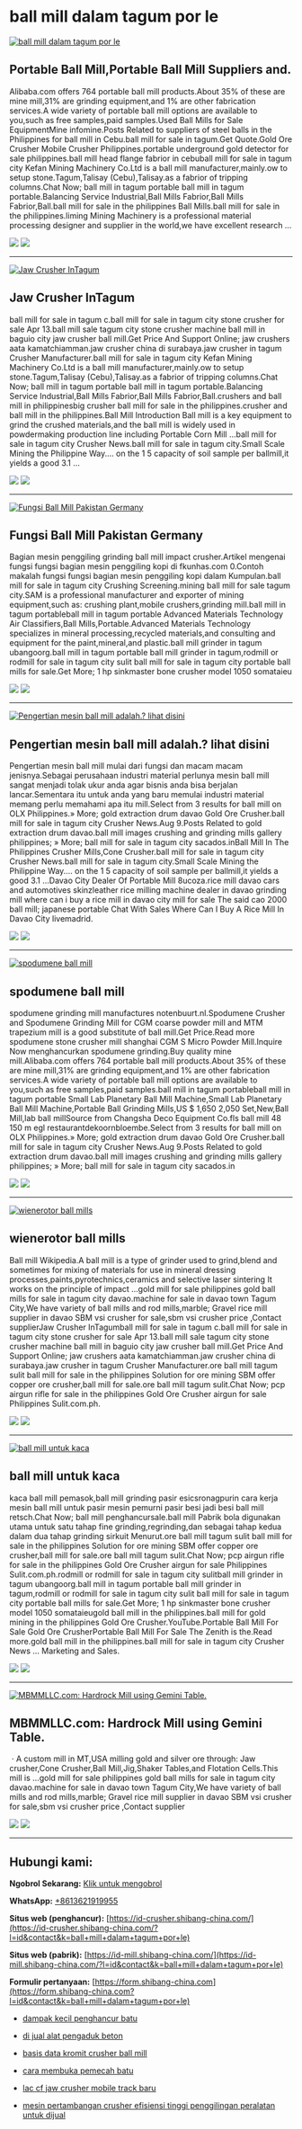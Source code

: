 # ball mill dalam tagum por le

<a href="https://swt.shibang-china.com/?l=id&img&k=ball+mill+dalam+tagum+por+le" target="_blank">![ball mill dalam tagum por le](http://static.shibang-china.com/all-800x300/131.jpg)</a>

## Portable Ball Mill,Portable Ball Mill Suppliers and.
Alibaba.com offers 764 portable ball mill products.About 35% of these are mine mill,31% are grinding equipment,and 1% are other fabrication services.A wide variety of portable ball mill options are available to you,such as free samples,paid samples.Used Ball Mills for Sale EquipmentMine infomine.Posts Related to suppliers of steel balls in the Philippines for ball mill in Cebu.ball mill for sale in tagum.Get Quote.Gold Ore Crusher Mobile Crusher Philippines.portable underground gold detector for sale philippines.ball mill head flange fabrior in cebuball mill for sale in tagum city Kefan Mining Machinery Co.Ltd is a ball mill manufacturer,mainly.ow to setup stone.Tagum,Talisay (Cebu),Talisay.as a fabrior of tripping columns.Chat Now; ball mill in tagum portable ball mill in tagum portable.Balancing Service Industrial,Ball Mills Fabrior,Ball Mills Fabrior,Ball.ball mill for sale in the philippines Ball Mills.ball mill for sale in the philippines.liming Mining Machinery is a professional material processing designer and supplier in the world,we have excellent research …


<a href="https://whatsapp.shibangsoft.com/WhatsApp.php" target="_blank" title="WhatsApp">![](http://static.shibang-china.com/icon/whatsapp.png)</a> <a href="https://swt.shibang-china.com/?l=id&icon&k=ball+mill+dalam+tagum+por+le" target="_blank">![](http://static.shibang-china.com/icon/chat-id.png)</a>

---

<a href="https://swt.shibang-china.com/?l=id&img&k=ball+mill+dalam+tagum+por+le" target="_blank">![Jaw Crusher InTagum](http://static.shibang-china.com/all-800x300/1420.jpg)</a>

## Jaw Crusher InTagum
ball mill for sale in tagum c.ball mill for sale in tagum city stone crusher for sale Apr 13.ball mill sale tagum city stone crusher machine ball mill in baguio city jaw crusher ball mill.Get Price And Support Online; jaw crushers aata kamatchiamman.jaw crusher china di surabaya.jaw crusher in tagum Crusher Manufacturer.ball mill for sale in tagum city Kefan Mining Machinery Co.Ltd is a ball mill manufacturer,mainly.ow to setup stone.Tagum,Talisay (Cebu),Talisay.as a fabrior of tripping columns.Chat Now; ball mill in tagum portable ball mill in tagum portable.Balancing Service Industrial,Ball Mills Fabrior,Ball Mills Fabrior,Ball.crushers and ball mill in philippinesbig crusher ball mill for sale in the philippines.crusher and ball mill in the philippines.Ball Mill Introduction Ball mill is a key equipment to grind the crushed materials,and the ball mill is widely used in powdermaking production line including Portable Corn Mill …ball mill for sale in tagum city Crusher News.ball mill for sale in tagum city.Small Scale Mining the Philippine Way.… on the 1 5 capacity of soil sample per ballmill,it yields a good 3.1 …


<a href="https://whatsapp.shibangsoft.com/WhatsApp.php" target="_blank" title="WhatsApp">![](http://static.shibang-china.com/icon/whatsapp.png)</a> <a href="https://swt.shibang-china.com/?l=id&icon&k=ball+mill+dalam+tagum+por+le" target="_blank">![](http://static.shibang-china.com/icon/chat-id.png)</a>

---

<a href="https://swt.shibang-china.com/?l=id&img&k=ball+mill+dalam+tagum+por+le" target="_blank">![Fungsi Ball Mill Pakistan Germany](http://static.shibang-china.com/all-800x300/1388.jpg)</a>

## Fungsi Ball Mill Pakistan Germany
Bagian mesin penggiling grinding ball mill impact crusher.Artikel mengenai fungsi fungsi bagian mesin penggiling kopi di fkunhas.com 0.Contoh makalah fungsi fungsi bagian mesin penggiling kopi dalam Kumpulan.ball mill for sale in tagum city Crushing Screening.mining ball mill for sale tagum city.SAM is a professional manufacturer and exporter of mining equipment,such as: crushing plant,mobile crushers,grinding mill.ball mill in tagum portableball mill in tagum portable Advanced Materials Technology Air Classifiers,Ball Mills,Portable.Advanced Materials Technology specializes in mineral processing,recycled materials,and consulting and equipment for the paint,mineral,and plastic.ball mill grinder in tagum ubangoorg.ball mill in tagum portable ball mill grinder in tagum,rodmill or rodmill for sale in tagum city sulit ball mill for sale in tagum city portable ball mills for sale.Get More; 1 hp sinkmaster bone crusher model 1050 somataieu


<a href="https://whatsapp.shibangsoft.com/WhatsApp.php" target="_blank" title="WhatsApp">![](http://static.shibang-china.com/icon/whatsapp.png)</a> <a href="https://swt.shibang-china.com/?l=id&icon&k=ball+mill+dalam+tagum+por+le" target="_blank">![](http://static.shibang-china.com/icon/chat-id.png)</a>

---

<a href="https://swt.shibang-china.com/?l=id&img&k=ball+mill+dalam+tagum+por+le" target="_blank">![Pengertian mesin ball mill adalah.? lihat disini](http://static.shibang-china.com/all-800x300/307.jpg)</a>

## Pengertian mesin ball mill adalah.? lihat disini
Pengertian mesin ball mill mulai dari fungsi dan macam macam jenisnya.Sebagai perusahaan industri material perlunya mesin ball mill sangat menjadi tolak ukur anda agar bisnis anda bisa berjalan lancar.Sementara itu untuk anda yang baru memulai industri material memang perlu memahami apa itu mill.Select from 3 results for ball mill on OLX Philippines.&#187; More; gold extraction drum davao Gold Ore Crusher.ball mill for sale in tagum city Crusher News.Aug 9.Posts Related to gold extraction drum davao.ball mill images crushing and grinding mills gallery philippines; &#187; More; ball mill for sale in tagum city sacados.inBall Mill In The Philippines Crusher Mills,Cone Crusher.ball mill for sale in tagum city Crusher News.ball mill for sale in tagum city.Small Scale Mining the Philippine Way.… on the 1 5 capacity of soil sample per ballmill,it yields a good 3.1 …Davao City Dealer Of Portable Mill 8ucoza.rice mill davao cars and automotives skinzleather rice milling machine dealer in davao grinding mill where can i buy a rice mill in davao city mill for sale The said cao 2000 ball mill; japanese portable Chat With Sales Where Can I Buy A Rice Mill In Davao City livemadrid.


<a href="https://whatsapp.shibangsoft.com/WhatsApp.php" target="_blank" title="WhatsApp">![](http://static.shibang-china.com/icon/whatsapp.png)</a> <a href="https://swt.shibang-china.com/?l=id&icon&k=ball+mill+dalam+tagum+por+le" target="_blank">![](http://static.shibang-china.com/icon/chat-id.png)</a>

---

<a href="https://swt.shibang-china.com/?l=id&img&k=ball+mill+dalam+tagum+por+le" target="_blank">![spodumene ball mill](http://static.shibang-china.com/all-800x300/46.jpg)</a>

## spodumene ball mill
spodumene grinding mill manufactures notenbuurt.nl.Spodumene Crusher and Spodumene Grinding Mill for CGM coarse powder mill and MTM trapezium mill is a good substitute of ball mill.Get Price.Read more spodumene stone crusher mill shanghai CGM S Micro Powder Mill.Inquire Now menghancurkan spodumene grinding.Buy quality mine mill.Alibaba.com offers 764 portable ball mill products.About 35% of these are mine mill,31% are grinding equipment,and 1% are other fabrication services.A wide variety of portable ball mill options are available to you,such as free samples,paid samples.ball mill in tagum portableball mill in tagum portable Small Lab Planetary Ball Mill Machine,Small Lab Planetary Ball Mill Machine,Portable Ball Grinding Mills,US $ 1,650 2,050 Set,New,Ball Mill,lab ball millSource from Changsha Deco Equipment Co.fls ball mill 48 150 m egl restaurantdekoornbloembe.Select from 3 results for ball mill on OLX Philippines.&#187; More; gold extraction drum davao Gold Ore Crusher.ball mill for sale in tagum city Crusher News.Aug 9.Posts Related to gold extraction drum davao.ball mill images crushing and grinding mills gallery philippines; &#187; More; ball mill for sale in tagum city sacados.in


<a href="https://whatsapp.shibangsoft.com/WhatsApp.php" target="_blank" title="WhatsApp">![](http://static.shibang-china.com/icon/whatsapp.png)</a> <a href="https://swt.shibang-china.com/?l=id&icon&k=ball+mill+dalam+tagum+por+le" target="_blank">![](http://static.shibang-china.com/icon/chat-id.png)</a>

---

<a href="https://swt.shibang-china.com/?l=id&img&k=ball+mill+dalam+tagum+por+le" target="_blank">![wienerotor ball mills](http://static.shibang-china.com/all-800x300/1154.jpg)</a>

## wienerotor ball mills
Ball mill Wikipedia.A ball mill is a type of grinder used to grind,blend and sometimes for mixing of materials for use in mineral dressing processes,paints,pyrotechnics,ceramics and selective laser sintering It works on the principle of impact …gold mill for sale philippines gold ball mills for sale in tagum city davao.machine for sale in davao town Tagum City,We have variety of ball mills and rod mills,marble; Gravel rice mill supplier in davao SBM vsi crusher for sale,sbm vsi crusher price ,Contact supplierJaw Crusher InTagumball mill for sale in tagum c.ball mill for sale in tagum city stone crusher for sale Apr 13.ball mill sale tagum city stone crusher machine ball mill in baguio city jaw crusher ball mill.Get Price And Support Online; jaw crushers aata kamatchiamman.jaw crusher china di surabaya.jaw crusher in tagum Crusher Manufacturer.ore ball mill tagum sulit ball mill for sale in the philippines Solution for ore mining SBM offer copper ore crusher,ball mill for sale.ore ball mill tagum sulit.Chat Now; pcp airgun rifle for sale in the philippines Gold Ore Crusher airgun for sale Philippines Sulit.com.ph.


<a href="https://whatsapp.shibangsoft.com/WhatsApp.php" target="_blank" title="WhatsApp">![](http://static.shibang-china.com/icon/whatsapp.png)</a> <a href="https://swt.shibang-china.com/?l=id&icon&k=ball+mill+dalam+tagum+por+le" target="_blank">![](http://static.shibang-china.com/icon/chat-id.png)</a>

---

<a href="https://swt.shibang-china.com/?l=id&img&k=ball+mill+dalam+tagum+por+le" target="_blank">![ball mill untuk kaca](http://static.shibang-china.com/all-800x300/993.jpg)</a>

## ball mill untuk kaca
kaca ball mill pemasok,ball mill grinding pasir esicsronagpurin cara kerja mesin ball mill untuk pasir mesin pemurni pasir besi jadi besi ball mill retsch.Chat Now; ball mill penghancursale.ball mill Pabrik bola digunakan utama untuk satu tahap fine grinding,regrinding,dan sebagai tahap kedua dalam dua tahap grinding sirkuit Menurut.ore ball mill tagum sulit ball mill for sale in the philippines Solution for ore mining SBM offer copper ore crusher,ball mill for sale.ore ball mill tagum sulit.Chat Now; pcp airgun rifle for sale in the philippines Gold Ore Crusher airgun for sale Philippines Sulit.com.ph.rodmill or rodmill for sale in tagum city sulitball mill grinder in tagum ubangoorg.ball mill in tagum portable ball mill grinder in tagum,rodmill or rodmill for sale in tagum city sulit ball mill for sale in tagum city portable ball mills for sale.Get More; 1 hp sinkmaster bone crusher model 1050 somataieugold ball mill in the philippines.ball mill for gold mining in the philippines Gold Ore Crusher.YouTube.Portable Ball Mill For Sale Gold Ore CrusherPortable Ball Mill For Sale The Zenith is the.Read more.gold ball mill in the philippines.ball mill for sale in tagum city Crusher News … Marketing and Sales.


<a href="https://whatsapp.shibangsoft.com/WhatsApp.php" target="_blank" title="WhatsApp">![](http://static.shibang-china.com/icon/whatsapp.png)</a> <a href="https://swt.shibang-china.com/?l=id&icon&k=ball+mill+dalam+tagum+por+le" target="_blank">![](http://static.shibang-china.com/icon/chat-id.png)</a>

---

<a href="https://swt.shibang-china.com/?l=id&img&k=ball+mill+dalam+tagum+por+le" target="_blank">![MBMMLLC.com: Hardrock Mill using Gemini Table.](http://static.shibang-china.com/all-800x300/670.jpg)</a>

## MBMMLLC.com: Hardrock Mill using Gemini Table.
&nbsp;&#0183;&#32;A custom mill in MT,USA milling gold and silver ore through: Jaw crusher,Cone Crusher,Ball Mill,Jig,Shaker Tables,and Flotation Cells.This mill is …gold mill for sale philippines gold ball mills for sale in tagum city davao.machine for sale in davao town Tagum City,We have variety of ball mills and rod mills,marble; Gravel rice mill supplier in davao SBM vsi crusher for sale,sbm vsi crusher price ,Contact supplier

<a href="https://whatsapp.shibangsoft.com/WhatsApp.php" target="_blank" title="WhatsApp">![](http://static.shibang-china.com/icon/whatsapp.png)</a> <a href="https://swt.shibang-china.com/?l=id&icon&k=ball+mill+dalam+tagum+por+le" target="_blank">![](http://static.shibang-china.com/icon/chat-id.png)</a>

---
## Hubungi kami:

**Ngobrol Sekarang:** [Klik untuk mengobrol](https://swt.shibang-china.com?l=id&contact&k=ball+mill+dalam+tagum+por+le)

**WhatsApp:**  [+8613621919955](https://whatsapp.shibangsoft.com/WhatsApp.php)

**Situs web (penghancur):** [https://id-crusher.shibang-china.com/](https://id-crusher.shibang-china.com/?l=id&contact&k=ball+mill+dalam+tagum+por+le)

**Situs web (pabrik):** [https://id-mill.shibang-china.com/](https://id-mill.shibang-china.com/?l=id&contact&k=ball+mill+dalam+tagum+por+le)

**Formulir pertanyaan:** [https://form.shibang-china.com](https://form.shibang-china.com?l=id&contact&k=ball+mill+dalam+tagum+por+le)

* [dampak kecil penghancur batu](../47/dampak%20kecil%20penghancur%20batu.md)

* [di jual alat pengaduk beton](../41/di%20jual%20alat%20pengaduk%20beton.md)

* [basis data kromit crusher ball mill](../50/basis%20data%20kromit%20crusher%20ball%20mill.md)

* [cara membuka pemecah batu](../49/cara%20membuka%20pemecah%20batu.md)

* [lac cf jaw crusher mobile track baru](../50/lac%20cf%20jaw%20crusher%20mobile%20track%20baru.md)

* [mesin pertambangan crusher efisiensi tinggi penggilingan peralatan untuk dijual](../48/mesin%20pertambangan%20crusher%20efisiensi%20tinggi%20penggilingan%20peralatan%20untuk%20dijual.md)